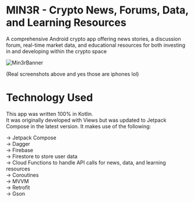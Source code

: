 # MIN3R - Crypto News, Forums, Data, and Learning Resources

A comprehensive Android crypto app offering news stories, a discussion forum, real-time market data, and educational resources for both investing in and developing within the crypto space

![Min3rBanner](https://github.com/jsebastiane/miner_app/assets/52160775/620527f1-8d21-430b-8bf8-50e0db58d264)

(Real screenshots above and yes those are iphones lol)<br/>
# Technology Used

This app was written 100% in Kotlin.<br/>
It was originally developed with Views but was updated to Jetpack Compose in the latest version.
It makes use of the following:

-> Jetpack Compose<br />
-> Dagger<br />
-> Firebase<br />
  -> Firestore to store user data<br />
  -> Cloud Functions to handle API calls for news, data, and learning resources<br />
-> Coroutines<br />
-> MVVM<br />
-> Retrofit<br/>
-> Gson<br/>
